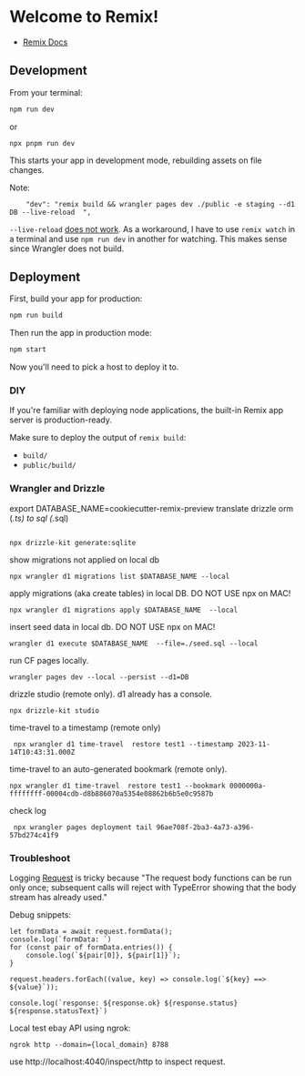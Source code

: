 # Welcome to Remix!

- [Remix Docs](https://remix.run/docs)

## Development

From your terminal:

```sh
npm run dev
```

or 
```
npx pnpm run dev
```

This starts your app in development mode, rebuilding assets on file changes.

Note: 
```
    "dev": "remix build && wrangler pages dev ./public -e staging --d1 DB --live-reload  ",

```
`--live-reload` [does not work](https://github.com/cloudflare/workers-sdk/issues/4124). As a workaround, I have to use `remix watch` in a terminal and use `npm run dev` in another for watching. This makes sense since Wrangler does not build.

## Deployment

First, build your app for production:

```sh
npm run build
```

Then run the app in production mode:

```sh
npm start
```

Now you'll need to pick a host to deploy it to.

### DIY

If you're familiar with deploying node applications, the built-in Remix app server is production-ready.

Make sure to deploy the output of `remix build`:

- `build/`
- `public/build/`


### Wrangler and Drizzle
export DATABASE_NAME=cookiecutter-remix-preview
translate drizzle orm (*.ts) to sql (*.sql)
```

npx drizzle-kit generate:sqlite
```

show migrations not applied on local db
```
npx wrangler d1 migrations list $DATABASE_NAME --local
```

apply migrations (aka create tables) in local DB. DO NOT USE npx on MAC!
```
npx wrangler d1 migrations apply $DATABASE_NAME  --local
```

insert seed data in local db. DO NOT USE npx on MAC!
```
wrangler d1 execute $DATABASE_NAME  --file=./seed.sql --local 
```

run CF pages locally. 
```
wrangler pages dev --local --persist --d1=DB
```

drizzle studio (remote only). d1 already has a console.
```
npx drizzle-kit studio
```

time-travel to a timestamp (remote only)
```
 npx wrangler d1 time-travel  restore test1 --timestamp 2023-11-14T10:43:31.000Z  
```

time-travel to an auto-generated bookmark (remote only).
```
npx wrangler d1 time-travel  restore test1 --bookmark 0000000a-ffffffff-00004cdb-d8b886070a5354e08862b6b5e0c9587b
```

check log
```
 npx wrangler pages deployment tail 96ae708f-2ba3-4a73-a396-57bd274c41f9                                  
```


### Troubleshoot

Logging [Request](https://developer.mozilla.org/en-US/docs/Web/API/Request) is tricky because "The request body functions can be run only once; subsequent calls will reject with TypeError showing that the body stream has already used."

Debug snippets:
```
let formData = await request.formData();
console.log(`formData: `)
for (const pair of formData.entries()) {
    console.log(`${pair[0]}, ${pair[1]}`);
}

request.headers.forEach((value, key) => console.log(`${key} ==> ${value}`));

console.log(`response: ${response.ok} ${response.status} ${response.statusText}`)
```


Local test ebay API using ngrok:
```
ngrok http --domain={local_domain} 8788
```
use http://localhost:4040/inspect/http to inspect request.